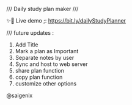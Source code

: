 /// Daily study plan maker ///

✨🌈 Live demo ;:
https://bit.ly/dailyStudyPlanner



/// future updates :
1. Add Title
2. Mark a plan as Important
3. Separate notes by user
4. Sync and host to web server 
5. share plan function
6. copy plan function
7. customize other options 

@saigenix
